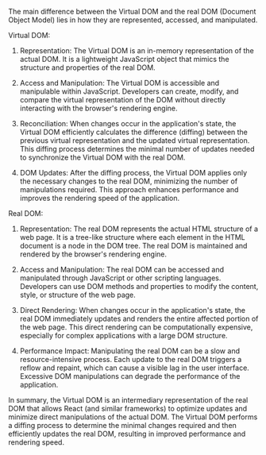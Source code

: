 The main difference between the Virtual DOM and the real DOM (Document Object Model) lies in how they are represented, accessed, and manipulated.

Virtual DOM:
1. Representation: The Virtual DOM is an in-memory representation of the actual DOM. It is a lightweight JavaScript object that mimics the structure and properties of the real DOM.

2. Access and Manipulation: The Virtual DOM is accessible and manipulable within JavaScript. Developers can create, modify, and compare the virtual representation of the DOM without directly interacting with the browser's rendering engine.

3. Reconciliation: When changes occur in the application's state, the Virtual DOM efficiently calculates the difference (diffing) between the previous virtual representation and the updated virtual representation. This diffing process determines the minimal number of updates needed to synchronize the Virtual DOM with the real DOM.

4. DOM Updates: After the diffing process, the Virtual DOM applies only the necessary changes to the real DOM, minimizing the number of manipulations required. This approach enhances performance and improves the rendering speed of the application.

Real DOM:
1. Representation: The real DOM represents the actual HTML structure of a web page. It is a tree-like structure where each element in the HTML document is a node in the DOM tree. The real DOM is maintained and rendered by the browser's rendering engine.

2. Access and Manipulation: The real DOM can be accessed and manipulated through JavaScript or other scripting languages. Developers can use DOM methods and properties to modify the content, style, or structure of the web page.

3. Direct Rendering: When changes occur in the application's state, the real DOM immediately updates and renders the entire affected portion of the web page. This direct rendering can be computationally expensive, especially for complex applications with a large DOM structure.

4. Performance Impact: Manipulating the real DOM can be a slow and resource-intensive process. Each update to the real DOM triggers a reflow and repaint, which can cause a visible lag in the user interface. Excessive DOM manipulations can degrade the performance of the application.

In summary, the Virtual DOM is an intermediary representation of the real DOM that allows React (and similar frameworks) to optimize updates and minimize direct manipulations of the actual DOM. The Virtual DOM performs a diffing process to determine the minimal changes required and then efficiently updates the real DOM, resulting in improved performance and rendering speed.